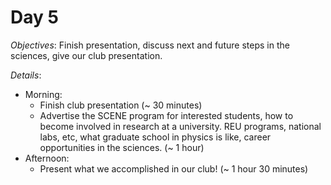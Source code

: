 # Day 5
*Objectives*: Finish presentation, discuss next and future steps in the sciences, give our club presentation.

*Details*:

 - Morning:
      - Finish club presentation (~ 30 minutes)
      - Advertise the SCENE program for interested students, how to become involved in research at a university. REU programs, national labs, etc, what graduate school in physics is like, career opportunities in the sciences. (~ 1 hour)
 - Afternoon:
      - Present what we accomplished in our club! (~ 1 hour 30 minutes)
